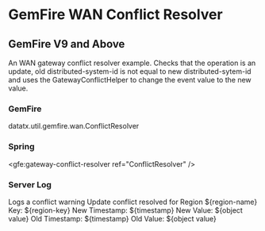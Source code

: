 # GemFire WAN Conflict Resolver
## GemFire V9 and Above
An WAN gateway conflict resolver example. Checks that the operation is an update, old distributed-system-id is not equal to new distributed-sytem-id and uses the GatewayConflictHelper to change the event value to the new value.

### GemFire
<gateway-conflict-resolver>
    <class-name>datatx.util.gemfire.wan.ConflictResolver</class-name>
</gateway-conflict-resolver>

### Spring
<gfe:gateway-conflict-resolver ref="ConflictResolver" />

<bean id="ConflictResolver" class="datatx.util.gemfire.wan.ConflictResolver" />

### Server Log
Logs a conflict warning 
Update conflict resolved for Region ${region-name} Key: ${region-key}
New Timestamp: ${timestamp} New Value: ${object value}
Old Timestamp: ${timestamp} Old Value: ${object value}

